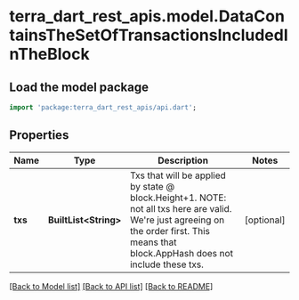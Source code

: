 # terra_dart_rest_apis.model.DataContainsTheSetOfTransactionsIncludedInTheBlock

## Load the model package
```dart
import 'package:terra_dart_rest_apis/api.dart';
```

## Properties
Name | Type | Description | Notes
------------ | ------------- | ------------- | -------------
**txs** | **BuiltList&lt;String&gt;** | Txs that will be applied by state @ block.Height+1. NOTE: not all txs here are valid.  We're just agreeing on the order first. This means that block.AppHash does not include these txs. | [optional] 

[[Back to Model list]](../README.md#documentation-for-models) [[Back to API list]](../README.md#documentation-for-api-endpoints) [[Back to README]](../README.md)


